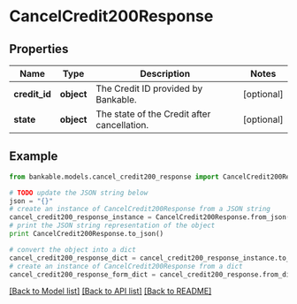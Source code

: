 # CancelCredit200Response


## Properties

Name | Type | Description | Notes
------------ | ------------- | ------------- | -------------
**credit_id** | **object** | The Credit ID provided by Bankable. | [optional] 
**state** | **object** | The state of the Credit after cancellation. | [optional] 

## Example

```python
from bankable.models.cancel_credit200_response import CancelCredit200Response

# TODO update the JSON string below
json = "{}"
# create an instance of CancelCredit200Response from a JSON string
cancel_credit200_response_instance = CancelCredit200Response.from_json(json)
# print the JSON string representation of the object
print CancelCredit200Response.to_json()

# convert the object into a dict
cancel_credit200_response_dict = cancel_credit200_response_instance.to_dict()
# create an instance of CancelCredit200Response from a dict
cancel_credit200_response_form_dict = cancel_credit200_response.from_dict(cancel_credit200_response_dict)
```
[[Back to Model list]](../README.md#documentation-for-models) [[Back to API list]](../README.md#documentation-for-api-endpoints) [[Back to README]](../README.md)


